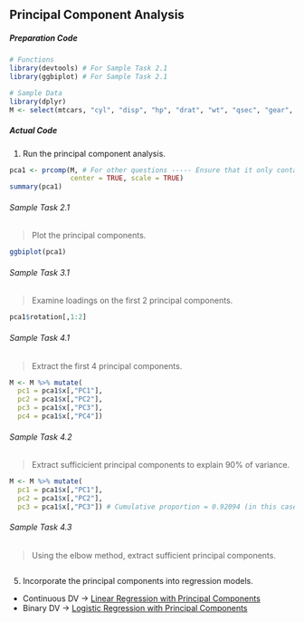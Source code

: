 ## Principal Component Analysis
##### Preparation Code
```r
# Functions
library(devtools) # For Sample Task 2.1
library(ggbiplot) # For Sample Task 2.1

# Sample Data
library(dplyr)
M <- select(mtcars, "cyl", "disp", "hp", "drat", "wt", "qsec", "gear", "carb") # Do not include DV
```
##### Actual Code
1.  Run the principal component analysis.
```r
pca1 <- prcomp(M, # For other questions ----- Ensure that it only contains continuous variables
               center = TRUE, scale = TRUE)
summary(pca1)
```
###### Sample Task 2.1
>Plot the principal components.
```r
ggbiplot(pca1)
```
###### Sample Task 3.1
>Examine loadings on the first 2 principal components.
```r
pca1$rotation[,1:2]
```
###### Sample Task 4.1
> Extract the first 4 principal components.
```r
M <- M %>% mutate(
  pc1 = pca1$x[,"PC1"],
  pc2 = pca1$x[,"PC2"],
  pc3 = pca1$x[,"PC3"],
  pc4 = pca1$x[,"PC4"])
```
###### Sample Task 4.2
>Extract sufficicient principal components to explain 90% of variance.
```r
M <- M %>% mutate(
  pc1 = pca1$x[,"PC1"],
  pc2 = pca1$x[,"PC2"],
  pc3 = pca1$x[,"PC3"]) # Cumulative proportion = 0.92094 (in this case)
```
###### Sample Task 4.3
> Using the elbow method, extract sufficient principal components.
```r
```
5. Incorporate the principal components into regression models.
- Continuous DV &#8594; [Linear Regression with Principal Components](../../[SC]-Predictive-Analytics/[SC]-Linear-&-Logistic-Regression/[M]-Linear-Regression-with-Principal-Components.md)
- Binary DV &#8594; [Logistic Regression with Principal Components](../../[SC]-Predictive-Analytics/[SC]-Linear-&-Logistic-Regression/[M]-Logistic-Regression-with-Principal-Components.md)
